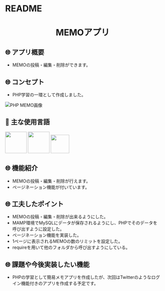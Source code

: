 # README
<h1 align="center">MEMOアプリ</h1>

## :globe_with_meridians: アプリ概要
- MEMOの投稿・編集・削除ができます。

## :globe_with_meridians: コンセプト
- PHP学習の一環として作成しました。

 <a>![PHP MEMO画像](https://user-images.githubusercontent.com/67769876/99362011-41722e80-28f6-11eb-8bfa-ef0c92b6a8ee.gif)</a>

## :paperclip: 主な使用言語
<a><img src="https://user-images.githubusercontent.com/67769876/99362437-d70dbe00-28f6-11eb-9d94-bacb3c0fffd7.png" width="70px;" /></a> <!-- PHPのロゴ -->
<a><img src="https://user-images.githubusercontent.com/67769876/99362766-3b308200-28f7-11eb-9573-00e5b481cccc.png" width="70px;" /></a> <!-- HTMLのロゴ -->
<a><img src="https://user-images.githubusercontent.com/67769876/99362884-64511280-28f7-11eb-8ce0-9fcc1317c33e.png" width="60px;" /></a> <!-- CSSのロゴ -->

## :globe_with_meridians: 機能紹介
- MEMOの投稿・編集・削除が行えます。
- ページネーション機能が付いています。

## :globe_with_meridians: 工夫したポイント
- MEMOの投稿・編集・削除が出来るようにした。
- MAMP環境でMySQLにデータが保存されるようにし、PHPでそのデータを呼び出すように設定した。
- ページネーション機能を実装した。
- 1ページに表示されるMEMOの数のリミットを設定した。
- requireを用いて他のフォルダから呼び出すようにしている。

## :globe_with_meridians: 課題や今後実装したい機能
- PHPの学習として簡易メモアプリを作成したが、次回はTwitterのようなログイン機能付きのアプリを作成する予定です。